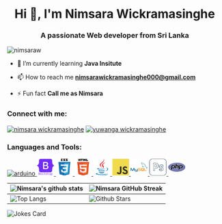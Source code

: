 <h1 align="center">Hi 👋, I'm Nimsara Wickramasinghe</h1>
<h3 align="center">A passionate Web developer from Sri Lanka</h3>

<p align="left"> <img src="https://komarev.com/ghpvc/?username=nimsaraw&label=Profile%20views&color=0e75b6&style=flat" alt="nimsaraw" /> </p>

- 🌱 I’m currently learning **Java Insitute**

- 📫 How to reach me **nimsarawickramasinghe000@gmail.com**

- ⚡ Fun fact **Call me as Nimsara**

<h3 align="left">Connect with me:</h3>
<p align="left">
<a href="https://linkedin.com/in/nimsara wickramasinghe" target="blank"><img align="center" src="https://raw.githubusercontent.com/rahuldkjain/github-profile-readme-generator/master/src/images/icons/Social/linked-in-alt.svg" alt="nimsara wickramasinghe" height="30" width="40" /></a>
<a href="https://fb.com/yuwanga wickramasinghe" target="blank"><img align="center" src="https://raw.githubusercontent.com/rahuldkjain/github-profile-readme-generator/master/src/images/icons/Social/facebook.svg" alt="yuwanga wickramasinghe" height="30" width="40" /></a>
</p>

<h3 align="left">Languages and Tools:</h3>
<p align="left"> <a href="https://www.arduino.cc/" target="_blank" rel="noreferrer"> <img src="https://cdn.worldvectorlogo.com/logos/arduino-1.svg" alt="arduino" width="40" height="40"/> </a> <a href="https://getbootstrap.com" target="_blank" rel="noreferrer"> <img src="https://raw.githubusercontent.com/devicons/devicon/master/icons/bootstrap/bootstrap-plain-wordmark.svg" alt="bootstrap" width="40" height="40"/> </a> <a href="https://www.w3schools.com/css/" target="_blank" rel="noreferrer"> <img src="https://raw.githubusercontent.com/devicons/devicon/master/icons/css3/css3-original-wordmark.svg" alt="css3" width="40" height="40"/> </a> <a href="https://www.w3.org/html/" target="_blank" rel="noreferrer"> <img src="https://raw.githubusercontent.com/devicons/devicon/master/icons/html5/html5-original-wordmark.svg" alt="html5" width="40" height="40"/> </a> <a href="https://www.java.com" target="_blank" rel="noreferrer"> <img src="https://raw.githubusercontent.com/devicons/devicon/master/icons/java/java-original.svg" alt="java" width="40" height="40"/> </a> <a href="https://developer.mozilla.org/en-US/docs/Web/JavaScript" target="_blank" rel="noreferrer"> <img src="https://raw.githubusercontent.com/devicons/devicon/master/icons/javascript/javascript-original.svg" alt="javascript" width="40" height="40"/> </a> <a href="https://www.mysql.com/" target="_blank" rel="noreferrer"> <img src="https://raw.githubusercontent.com/devicons/devicon/master/icons/mysql/mysql-original-wordmark.svg" alt="mysql" width="40" height="40"/> </a> <a href="https://www.photoshop.com/en" target="_blank" rel="noreferrer"> <img src="https://raw.githubusercontent.com/devicons/devicon/master/icons/photoshop/photoshop-line.svg" alt="photoshop" width="40" height="40"/> </a> <a href="https://www.php.net" target="_blank" rel="noreferrer"> <img src="https://raw.githubusercontent.com/devicons/devicon/master/icons/php/php-original.svg" alt="php" width="40" height="40"/> </a> </p>




| ![Nimsara's github stats](https://github-readme-stats.vercel.app/api?username=Nimsaraw&show_icons=true&theme=tokyonight) | ![Nimsara GitHub Streak](https://github-readme-streak-stats.herokuapp.com/?user=Nimsaraw&theme=tokyonight) |
| --- | --- |
| ![Top Langs](https://github-readme-stats.vercel.app/api/top-langs/?username=Nimsaraw&theme=tokyonight) | ![Github Stars](https://github-readme-stats.vercel.app/api?username=Nimsaraw&show_icons=true&locale=en&count_private=true&hide_rank=true&custom_title=My%20GitHub%20Stats&disable_animations=true&theme=tokyonight) |

![Jokes Card](https://readme-jokes.vercel.app/api?theme=tokyonight)
